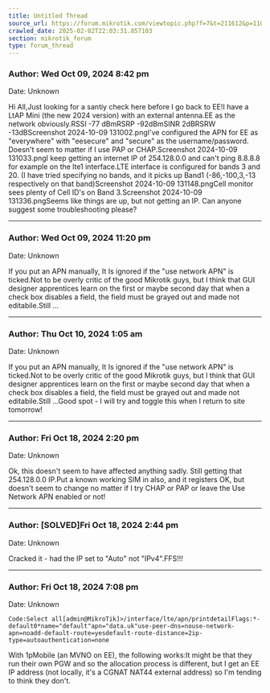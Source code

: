 ```yaml
---
title: Untitled Thread
source_url: https://forum.mikrotik.com/viewtopic.php?f=7&t=211612&p=1103995#p1103995
crawled_date: 2025-02-02T22:03:31.857103
section: mikrotik_forum
type: forum_thread
---
```


### Author: Wed Oct 09, 2024 8:42 pm
Date: Unknown

Hi All,Just looking for a santiy check here before I go back to EE!I have a LtAP Mini (the new 2024 version) with an external antenna.EE as the network obviously.RSSI -77 dBmRSRP -92dBmSINR 2dBRSRW -13dBScreenshot 2024-10-09 131002.pngI've configured the APN for EE as "everywhere" with "eesecure" and "secure" as the username/password. Doesn't seem to matter if I use PAP or CHAP.Screenshot 2024-10-09 131033.pngI keep getting an internet IP of 254.128.0.0 and can't ping 8.8.8.8 for example on the lte1 interface.LTE interface is configured for bands 3 and 20. (I have tried specifying no bands, and it picks up Band1 (-86,-100,3,-13 respectively on that band)Screenshot 2024-10-09 131148.pngCell monitor sees plenty of Cell ID's on Band 3.Screenshot 2024-10-09 131336.pngSeems like things are up, but not getting an IP. Can anyone suggest some troubleshooting please?


---
### Author: Wed Oct 09, 2024 11:20 pm
Date: Unknown

If you put an APN manually, It Is ignored if the "use network APN" is ticked.Not to be overly critic of the good Mikrotik guys, but I think that GUI designer apprentices learn on the first or maybe second day that when a check box disables a field, the field must be grayed out and made not editabile.Still ...


---
### Author: Thu Oct 10, 2024 1:05 am
Date: Unknown

If you put an APN manually, It Is ignored if the "use network APN" is ticked.Not to be overly critic of the good Mikrotik guys, but I think that GUI designer apprentices learn on the first or maybe second day that when a check box disables a field, the field must be grayed out and made not editabile.Still ...Good spot - I will try and toggle this when I return to site tomorrow!


---
### Author: Fri Oct 18, 2024 2:20 pm
Date: Unknown

Ok, this doesn't seem to have affected anything sadly. Still getting that 254.128.0.0 IP.Put a known working SIM in also, and it registers OK, but doesn't seem to change no matter if I try CHAP or PAP or leave the Use Network APN enabled or not!


---
### Author: [SOLVED]Fri Oct 18, 2024 2:44 pm
Date: Unknown

Cracked it - had the IP set to "Auto" not "IPv4".FFS!!!


---
### Author: Fri Oct 18, 2024 7:08 pm
Date: Unknown

```
Code:Select all[admin@MikroTik]>/interface/lte/apn/printdetailFlags:*-default0*name="default"apn="data.uk"use-peer-dns=nouse-network-apn=noadd-default-route=yesdefault-route-distance=2ip-type=autoauthentication=none
```

With 1pMobile (an MVNO on EE), the following works:It might be that they run their own PGW and so the allocation process is different, but I get an EE IP address (not locally, it's a CGNAT NAT44 external address) so I'm tending to think they don't.

